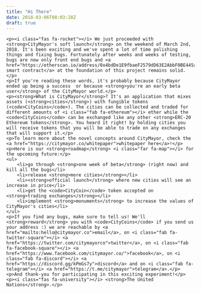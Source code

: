 ```yaml
---
title: "Hi There"
date: 2018-03-06T08:03:28Z
draft: true
---
```


    <p><i class="fas fa-rocket"></i> We just proceeded with <strong>CityMayor's soft launch</strong> on the weekend of March 2nd, 2018. It's been exciting and we've spent a lot of time polishing things and fixing bugs. Fortunately after weeks and weeks of testing, bugs are now only front end bugs and <a href="https://etherscan.io/address/0x4bdDe1E9fbaeF2579dD63E2AbbF0BE445ab93F10">the smart contract</a> at the foundation of this project remains solid.</p>
    <p>If you're reading these words, it's probably because CityMayor ended up being a success  or because <strong>you're an early beta user</strong> of the CityMayor world.</p>
    <p><strong>What is CityMayor</strong>? It's an application that mixes assets (<strong>cities</strong>) with fungible tokens (<code>CityCoins</code>). The cities can be collected and traded for different amounts of <i class="fab fa-ethereum"></i> ether while the <code>CityCoins</code> can be exchanged like any other <strong>ERC-20 Ethereum tokens</strong>. You heard it right! by holding cities you will receive tokens that you will be able to trade on any exchanges that will support it.</p>
    <p>To learn more about the novel concepts around CityMayor, check the <a href="https://citymayor.co/whitepaper">whitepaper here</a>!</p>
    <p>Here is our <strong>roadmap</strong> <i class="far fa-map"></i> for the upcoming future:</p>
    <ul>
        <li>go through <strong>one week of beta</strong> (right now) and kill all the bugs</li>
        <li>release <strong>more cities</strong></li>
        <li><strong>official launch</strong> where new cities will see an increase in price</li>
        <li>get the <code>CityCoin</code> token accepted on <strong>trading exchanges</strong></li>
        <li>implement <strong>monuments</strong> to increase the values of CityMayor's cities</li>
    </ul>
    <p>If you find any bugs, make sure to tell us! We'll <strong>reward</strong> you with <code>CityCoins</code> if you send us your address :) we are reachable by <a href="mailto:hello@citymayor.co">email</a>, on <i class="fab fa-twitter-square"></i> <a href="https://twitter.com/citymayorco">twitter</a>, on <i class="fab fa-facebook-square"></i> <a href="https://www.facebook.com/citymayor.co/">facebook</a>, on <i class="fab fa-discord"></i> <a href="https://discord.gg/kPmGs7y">discord</a> and on <i class="fab fa-telegram"></i> <a href="https://t.me/citymayor">telegram</a>.</p>
    <p>And thank-you for participating in this exciting experiment!</p>
    <p><i class="fas fa-university"></i> <strong>The United Nations</strong>.</p>